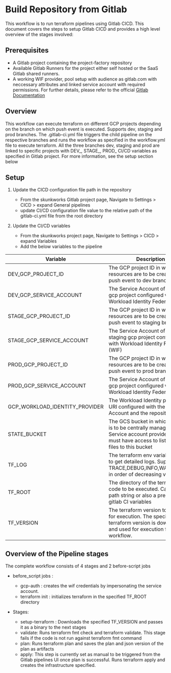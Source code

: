 
# Build Repository from Gitlab

This workflow is to run terraform pipelines using Gitlab CICD. This document covers the steps to setup Gitlab CICD and provides a high level overview of the stages involved:

## Prerequisites

* A Gitlab project containing the project-factory repository
* Available Gitlab Runners for the project either self hosted or the SaaS Gitlab shared runners.
* A working WIF provider, pool setup with audience as gitlab.com with neccessary attributes and linked service account with required permissions. For further details, please refer to the official [Gitlab Documentation](https://docs.gitlab.com/ee/ci/cloud_services/google_cloud/)



## Overview
This workflow can execute terraform on different GCP projects depending on the branch on which push event is executed. Supports dev, staging and prod branches. The .gitlab-ci.yml file triggers the child pipeline on the respective branches and runs the workflow as specified in the workflow.yml file to execute terraform. All the three branches dev, staging and prod are linked to specific projects with DEV_, STAGE_, PROD_  CI/CD variables as specified in Gitlab project. For more information, see the setup section below


## Setup 

1. Update the CICD configuration file path in the repository
    * From the skunkworks Gitlab project page, Navigate to Settings > CICD > expand General pipelines 
    * update CI/CD configuration file value to the relative path of the gitlab-ci.yml file from the root directory

2. Update the CI/CD variables
    * From the skunkworks project page, Navigate to Settings > CICD > expand Variables
    * Add the below variables to the pipeline 

| Variable                       | Description                                                                                                                                              | Sample value                                                                                                    |
|--------------------------------|----------------------------------------------------------------------------------------------------------------------------------------------------------|-----------------------------------------------------------------------------------------------------------------|
| DEV_GCP_PROJECT_ID             | The GCP project ID in which resources are to be created on a push event to dev branch                                                                    | sample-dev-project-1122                                                                                         |
| DEV_GCP_SERVICE_ACCOUNT        | The Service Account of the dev gcp project configured with Workload Identity Federation (WIF)                                                            | xyz@sample-dev-project-1122.iam.gserviceaccount.com                                                             |
| STAGE_GCP_PROJECT_ID           | The GCP project ID in which resources are to be created on a push event to staging branch                                                                | sample-stage-project-1122                                                                                       |
| STAGE_GCP_SERVICE_ACCOUNT      | The Service Account of the staging gcp project configured with Workload Identity Federation (WIF)                                                        | xyz@sample-stage-project-1122.iam.gserviceaccount.com                                                           |
| PROD_GCP_PROJECT_ID            | The GCP project ID in which resources are to be created on a push event to prod branch                                                                   | sample-prod-project-1122                                                                                        |
| PROD_GCP_SERVICE_ACCOUNT       | The Service Account of the prod gcp project configured with Workload Identity Federation (WIF)                                                           | xyz@sample-prod-project-1122.iam.gserviceaccount.com                                                            |
| GCP_WORKLOAD_IDENTITY_PROVIDER | The Workload Identity provider URI configured with the Service Account and the repository                                                                | projects/<project-number>/locations/global/workloadIdentityPools/<identity-pool-name>/providers/<provider-name> |
| STATE_BUCKET                   | The GCS bucket in which the state is to be centrally managed. The Service account provided above must have access to list and write files to this bucket | sample-terraform-state-bucket                                                                                   |
| TF_LOG                         | The terraform env variable setting to get detailed logs.  Supports TRACE,DEBUG,INFO,WARN,ERROR in order of decreasing verbosity                          | WARN                                                                                                            |
| TF_ROOT                        | The directory of the terraform code to be executed.  Can be a path string or also a pre-defined gitlab CI variables                                      | $CI_PROJECT_DIR                                                                                                 |
| TF_VERSION                     | The terraform version to be used for execution. The specified terraform version is downloaded and used for execution for the workflow.                   | 1.3.6                                                                                                           |                                                                                                          |

## Overview of the Pipeline stages
The complete workflow consists of 4 stages and 2 before-script jobs

* before_script jobs : 
    * gcp-auth : creates the wif credentials by impersonating the service account. 
    * terraform init : initializes terraform in the specified TF_ROOT directory

* Stages: 
    * setup-terraform : Downloads the specified TF_VERSION and passes it as a binary to the next stages
    * validate: Runs terraform fmt check and terraform validate. This stage fails if the code is not run against terraform fmt        command
    * plan: Runs terraform plan and saves the plan and json version of the plan as artifacts
    * apply: This step is currently set as manual to be triggered from the Gitlab pipelines UI once plan is successful. Runs terraform apply and creates the infrastructure specified.

